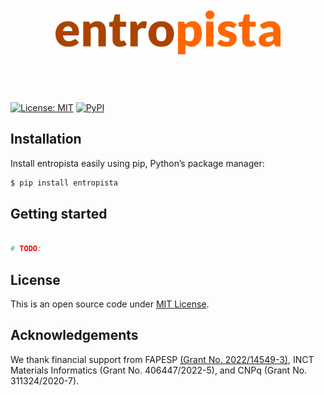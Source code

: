 <h1 align="center" style="margin-top:50px; margin-bottom:70px;">
<img src="https://raw.githubusercontent.com/leseixas/entropista/refs/heads/main/logo.png" style="height: 70px"></h1>

[![License: MIT](https://img.shields.io/github/license/leseixas/entropista?color=green&style=for-the-badge)](LICENSE)    [![PyPI](https://img.shields.io/pypi/v/entropista?color=red&style=for-the-badge)](https://pypi.org/project/entropista/)

## Installation

Install entropista easily using pip, Python’s package manager:
```bash
$ pip install entropista
```

## Getting started

```python

# TODO: 

```

## License

This is an open source code under [MIT License](LICENSE).

## Acknowledgements

We thank financial support from FAPESP [(Grant No. 2022/14549-3)](https://bvs.fapesp.br/pt/auxilios/111791/materiais-de-alta-entropia-inteligiveis-desenvolvendo-modelos-dados-e-aplicacoes/), INCT Materials Informatics (Grant No. 406447/2022-5), and CNPq (Grant No. 311324/2020-7).